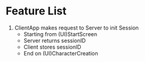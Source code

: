 <h1>Feature List</h1>

<ol>
    <li>ClientApp makes request to Server to init Session
        <ul>
            <li>Starting from (UI)StartScreen</li>
            <li>Server returns sessionID</li>
            <li>Client stores sessionID</li>
            <li>End on (UI)CharacterCreation</li>
        </ul>
    </li>
</ol>
